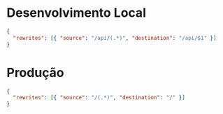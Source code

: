 # Desenvolvimento Local

```json
{
  "rewrites": [{ "source": "/api/(.*)", "destination": "/api/$1" }]
}
```

# Produção

```json
{
  "rewrites": [{ "source": "/(.*)", "destination": "/" }]
}
```

